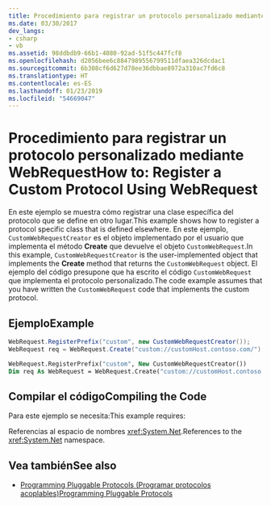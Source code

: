 ```yaml
---
title: Procedimiento para registrar un protocolo personalizado mediante WebRequest
ms.date: 03/30/2017
dev_langs:
- csharp
- vb
ms.assetid: 98ddbdb9-66b1-4080-92ad-51f5c447fcf8
ms.openlocfilehash: d2056bee6c8847989556799511dfaea326dcdac1
ms.sourcegitcommit: 6b308cf6d627d78ee36dbbae8972a310ac7fd6c8
ms.translationtype: HT
ms.contentlocale: es-ES
ms.lasthandoff: 01/23/2019
ms.locfileid: "54669047"
---
```

# <a name="how-to-register-a-custom-protocol-using-webrequest"></a><span data-ttu-id="0017b-102">Procedimiento para registrar un protocolo personalizado mediante WebRequest</span><span class="sxs-lookup"><span data-stu-id="0017b-102">How to: Register a Custom Protocol Using WebRequest</span></span>
<span data-ttu-id="0017b-103">En este ejemplo se muestra cómo registrar una clase específica del protocolo que se define en otro lugar.</span><span class="sxs-lookup"><span data-stu-id="0017b-103">This example shows how to register a protocol specific class that is defined elsewhere.</span></span> <span data-ttu-id="0017b-104">En este ejemplo, `CustomWebRequestCreator` es el objeto implementado por el usuario que implementa el método **Create** que devuelve el objeto `CustomWebRequest`.</span><span class="sxs-lookup"><span data-stu-id="0017b-104">In this example, `CustomWebRequestCreator` is the user-implemented object that implements the **Create** method that returns the `CustomWebRequest` object.</span></span> <span data-ttu-id="0017b-105">El ejemplo del código presupone que ha escrito el código `CustomWebRequest` que implementa el protocolo personalizado.</span><span class="sxs-lookup"><span data-stu-id="0017b-105">The code example assumes that you have written the `CustomWebRequest` code that implements the custom protocol.</span></span>  
  
## <a name="example"></a><span data-ttu-id="0017b-106">Ejemplo</span><span class="sxs-lookup"><span data-stu-id="0017b-106">Example</span></span>  
  
```csharp  
WebRequest.RegisterPrefix("custom", new CustomWebRequestCreator());  
WebRequest req = WebRequest.Create("custom://customHost.contoso.com/");  
```  
  
```vb  
WebRequest.RegisterPrefix("custom", New CustomWebRequestCreator())  
Dim req As WebRequest = WebRequest.Create("custom://customHost.contoso.com/")  
```  
  
## <a name="compiling-the-code"></a><span data-ttu-id="0017b-107">Compilar el código</span><span class="sxs-lookup"><span data-stu-id="0017b-107">Compiling the Code</span></span>  
 <span data-ttu-id="0017b-108">Para este ejemplo se necesita:</span><span class="sxs-lookup"><span data-stu-id="0017b-108">This example requires:</span></span>  
  
 <span data-ttu-id="0017b-109">Referencias al espacio de nombres <xref:System.Net>.</span><span class="sxs-lookup"><span data-stu-id="0017b-109">References to the <xref:System.Net> namespace.</span></span>  
  
## <a name="see-also"></a><span data-ttu-id="0017b-110">Vea también</span><span class="sxs-lookup"><span data-stu-id="0017b-110">See also</span></span>
- [<span data-ttu-id="0017b-111">Programming Pluggable Protocols (Programar protocolos acoplables)</span><span class="sxs-lookup"><span data-stu-id="0017b-111">Programming Pluggable Protocols</span></span>](../../../docs/framework/network-programming/programming-pluggable-protocols.md)
